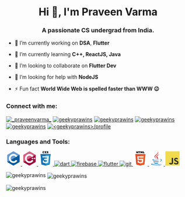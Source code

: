 <h1 align="center">Hi 👋, I'm Praveen Varma</h1>
<h3 align="center">A passionate CS undergrad from India.</h3>

- 🔭 I’m currently working on **DSA**, **Flutter**

- 🌱 I’m currently learning **C++, ReactJS, Java**

- 👯 I’m looking to collaborate on **Flutter Dev**

- 🤝 I’m looking for help with **NodeJS**

- ⚡ Fun fact **World Wide Web is spelled faster than WWW 😉**

<h3 align="left">Connect with me:</h3>
<p align="left">
<a href="https://twitter.com/_praveenvarma_" target="blank"><img align="center" src="https://raw.githubusercontent.com/rahuldkjain/github-profile-readme-generator/master/src/images/icons/Social/twitter.svg" alt="_praveenvarma_" height="30" width="40" /></a>
<a href="https://www.codechef.com/users/geekyprawins" target="blank"><img align="center" src="https://cdn.jsdelivr.net/npm/simple-icons@3.1.0/icons/codechef.svg" alt="geekyprawins" height="30" width="40" /></a>
<a href="https://www.hackerrank.com/geekyprawins" target="blank"><img align="center" src="https://raw.githubusercontent.com/rahuldkjain/github-profile-readme-generator/master/src/images/icons/Social/hackerrank.svg" alt="geekyprawins" height="30" width="40" /></a>
<a href="https://codeforces.com/profile/geekyprawins" target="blank"><img align="center" src="https://cdn.jsdelivr.net/npm/simple-icons@3.0.1/icons/codeforces.svg" alt="geekyprawins" height="30" width="40" /></a>
<a href="https://www.leetcode.com/geekyprawins" target="blank"><img align="center" src="https://raw.githubusercontent.com/rahuldkjain/github-profile-readme-generator/master/src/images/icons/Social/leet-code.svg" alt="geekyprawins" height="30" width="40" /></a>
<a href="https://auth.geeksforgeeks.org/user/<geekyprawins>/profile" target="blank"><img align="center" src="https://raw.githubusercontent.com/rahuldkjain/github-profile-readme-generator/master/src/images/icons/Social/geeks-for-geeks.svg" alt="<geekyprawins>/profile" height="30" width="40" /></a>
</p>

<h3 align="left">Languages and Tools:</h3>
<p align="left"> <a href="https://www.cprogramming.com/" target="_blank"> <img src="https://raw.githubusercontent.com/devicons/devicon/master/icons/c/c-original.svg" alt="c" width="40" height="40"/> </a> <a href="https://www.w3schools.com/cpp/" target="_blank"> <img src="https://raw.githubusercontent.com/devicons/devicon/master/icons/cplusplus/cplusplus-original.svg" alt="cplusplus" width="40" height="40"/> </a> <a href="https://www.w3schools.com/css/" target="_blank"> <img src="https://raw.githubusercontent.com/devicons/devicon/master/icons/css3/css3-original-wordmark.svg" alt="css3" width="40" height="40"/> </a> <a href="https://dart.dev" target="_blank"> <img src="https://www.vectorlogo.zone/logos/dartlang/dartlang-icon.svg" alt="dart" width="40" height="40"/> </a> <a href="https://firebase.google.com/" target="_blank"> <img src="https://www.vectorlogo.zone/logos/firebase/firebase-icon.svg" alt="firebase" width="40" height="40"/> </a> <a href="https://flutter.dev" target="_blank"> <img src="https://www.vectorlogo.zone/logos/flutterio/flutterio-icon.svg" alt="flutter" width="40" height="40"/> </a> <a href="https://git-scm.com/" target="_blank"> <img src="https://www.vectorlogo.zone/logos/git-scm/git-scm-icon.svg" alt="git" width="40" height="40"/> </a> <a href="https://www.w3.org/html/" target="_blank"> <img src="https://raw.githubusercontent.com/devicons/devicon/master/icons/html5/html5-original-wordmark.svg" alt="html5" width="40" height="40"/> </a> <a href="https://www.java.com" target="_blank"> <img src="https://raw.githubusercontent.com/devicons/devicon/master/icons/java/java-original.svg" alt="java" width="40" height="40"/> </a> <a href="https://developer.mozilla.org/en-US/docs/Web/JavaScript" target="_blank"> <img src="https://raw.githubusercontent.com/devicons/devicon/master/icons/javascript/javascript-original.svg" alt="javascript" width="40" height="40"/> </a> </p>

<p><img align="left" src="https://github-readme-stats.vercel.app/api/top-langs?username=geekyprawins&show_icons=true&locale=en&layout=compact&theme=chartreuse-dark" alt="geekyprawins" /></p>
<div>
</div>

<p>&nbsp;<img align="center" src="https://github-readme-stats.vercel.app/api?username=geekyprawins&show_icons=true&locale=en&theme=chartreuse-dark&include_all_commits=true&private_count=true" alt="geekyprawins" /></p>

<p><img align="center" src="https://github-readme-streak-stats.herokuapp.com/?user=geekyprawins&theme=chartreuse-dark&border_radius=30.0" alt="geekyprawins" /></p>
